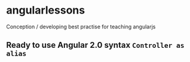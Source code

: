 # angularlessons
Conception / developing best practise for teaching angularjs


## Ready to use Angular 2.0 syntax `Controller as alias`
 
